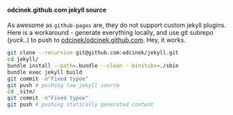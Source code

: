 #### odcinek.github.com jekyll source

As awesome as `github-pages` are, they do not support custom jekyll plugins. Here is a workaround - generate everything locally, and use git subrepo (_yuck.._) to push to [odcinek/odcinek.github.com](https://github.com/odcinek/odcinek.github.com). Hey, it works.

```bash
git clone --recursive git@github.com:odcinek/jekyll.git
cd jekyll/
bundle install --path=.bundle --clean --binstubs=./sbin
bundle exec jekyll build
git commit -m"Fixed typoe"
git push # pushing raw jekyll source
cd _site/
git commit -m"Fixed typoe"
git push # pushing statically generated content
```
